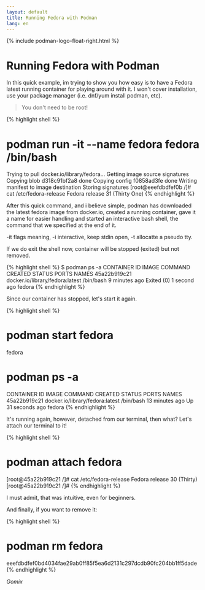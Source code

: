 ```yaml
---
layout: default
title: Running Fedora with Podman
lang: en
---
```

{% include podman-logo-float-right.html %}
# Running Fedora with Podman

In this quick example, im trying to show you how easy is to have a Fedora latest running container for playing around with it. I won't cover installation, use your package manager (i.e. dnf/yum install podman, etc).

> You don't need to be root!

{% highlight shell %}
# podman run -it --name fedora fedora  /bin/bash
Trying to pull docker.io/library/fedora...
Getting image source signatures
Copying blob d318c91bf2a8 done
Copying config f0858ad3fe done
Writing manifest to image destination
Storing signatures
[root@eeefdbdfef0b /]# cat /etc/fedora-release 
Fedora release 31 (Thirty One)
{% endhighlight %}

After this quick command, and i believe simple, podman has downloaded the latest fedora image from docker.io, created a running container, gave it a name for easier handling and started an interactive bash shell, the command that we specified at the end of it.

-it flags meaning, -i interactive, keep stdin open, -t allocatte a pseudo tty.

If we do exit the shell now, container will be stopped (exited) but not removed.

{% highlight shell %}
$ podman ps -a
CONTAINER ID  IMAGE                            COMMAND    CREATED        STATUS                   PORTS  NAMES
45a22b919c21  docker.io/library/fedora:latest  /bin/bash  9 minutes ago  Exited (0) 1 second ago         fedora
{% endhighlight %}

Since our container has stopped, let's start it again.

{% highlight shell %}
# podman start fedora
fedora
# podman ps -a
CONTAINER ID  IMAGE                            COMMAND    CREATED         STATUS             PORTS  NAMES
45a22b919c21  docker.io/library/fedora:latest  /bin/bash  13 minutes ago  Up 31 seconds ago         fedora
{% endhighlight %}

It's running again, however, detached from our terminal, then what? Let's attach our terminal to it!

{% highlight shell %}
# podman attach fedora
[root@45a22b919c21 /]# cat /etc/fedora-release 
Fedora release 30 (Thirty)
[root@45a22b919c21 /]# 
{% endhighlight %}

I must admit, that was intuitive, even for beginners.

And finally, if you want to remove it:

{% highlight shell %}
# podman rm fedora
eeefdbdfef0bd4034fae29ab0ff85f5ea6d2131c297dcdb90fc204bb1ff5dade
{% endhighlight %}

_Gomix_
